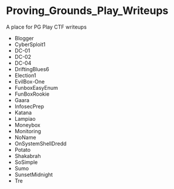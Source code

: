 # Proving_Grounds_Play_Writeups

A place for PG Play CTF writeups

- Blogger
- CyberSploit1
- DC-01
- DC-02
- DC-04
- DriftingBlues6
- Election1
- EvilBox-One
- FunboxEasyEnum
- FunBoxRookie
- Gaara
- InfosecPrep
- Katana
- Lampiao
- Moneybox
- Monitoring
- NoName
- OnSystemShellDredd
- Potato
- Shakabrah
- SoSimple
- Sumo
- SunsetMidnight
- Tre
